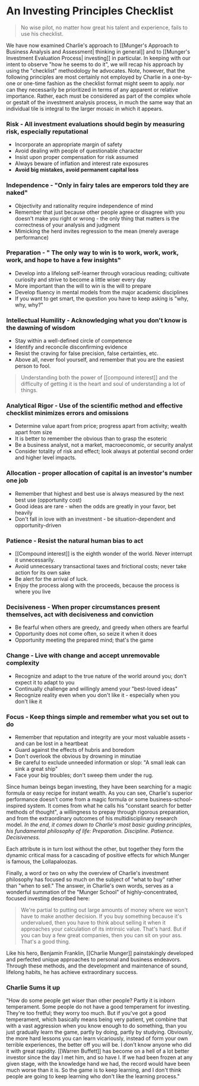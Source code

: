 # An Investing Principles Checklist

> No wise pilot, no matter how great his talent and experience, fails to use his checklist.


We have now examined Charlie's approach to [[Munger's Approach to Business Analysis and Assessment| thinking in general]] and to [[Munger's Investment Evaluation Process| investing]] in particular. In keeping with our intent to observe "how he seems to do it", we will recap his approach by using the "checklist" methodology he advocates. Note, however, that the following principles are most certainly not employed by Charlie in a one-by-one or one-time fashion as the checklist format might seem to apply. nor can they necessarily be prioritized in terms of any apparent or relative importance. Rather, each must be considered as part of the complex whole or gestalt of the investment analysis process, in much the same way that an individual tile is integral to the larger mosaic in which it appears.

### Risk - All investment evaluations should begin by measuring risk, especially reputational
- Incorporate an appropriate margin of safety
- Avoid dealing with people of questionable character
- Insist upon proper compensation for risk assumed
- Always beware of inflation and interest rate exposures
- **Avoid big mistakes, avoid permanent capital loss**

### Independence - "Only in fairy tales are emperors told they are naked"
- Objectivity and rationality require independence of mind
- Remember that just because other people agree or disagree with you doesn't make you right or wrong - the only thing that matters is the correctness of your analysis and judgment
- Mimicking the herd invites regression to the mean (merely average performance)

### Preparation - " The only way to win is to work, work, work, work, and hope to have a few insights"
- Develop into a lifelong self-learner through voracious reading; cultivate curiosity and strive to become a little wiser every day
- More important than the will to win is the will to prepare
- Develop fluency in mental models from the major academic disciplines
- If you want to get smart, the question you have to keep asking is "why, why, why?"

### Intellectual Humility - Acknowledging what you don't know is the dawning of wisdom
- Stay within a well-defined circle of competence
- Identify and reconcile disconfirming evidence
- Resist the craving for false precision, false certainties, etc.
- Above all, never fool yourself, and remember that you are the easiest person to fool.


> Understanding both the power of [[compound interest]] and the difficulty of getting it is the heart and soul of understanding a lot of things.

### Analytical Rigor - Use of the scientific method and effective checklist minimizes errors and omissions
- Determine value apart from price; progress apart from activity; wealth apart from size
- It is better to remember the obvious than to grasp the esoteric 
- Be a business analyst, not a market, macroeconomic, or security analyst
- Consider totality of risk and effect; look always at potential second order and higher level impacts.

### Allocation - proper allocation of capital is an investor's number one job
- Remember that highest and best use is always measured by the next best use (opportunity cost)
- Good ideas are rare - when the odds are greatly in your favor, bet heavily
- Don't fall in love with an investment - be situation-dependent and opportunity-driven

### Patience - Resist the natural human bias to act
- [[Compound interest]] is the eighth wonder of the world. Never interrupt it unnecessarily.
- Avoid unnecessary transactional taxes and frictional costs; never take action for its own sake
- Be alert for the arrival of luck.
- Enjoy the process along with the proceeds, because the process is where you live

### Decisiveness - When proper circumstances present themselves, act with decisiveness and conviction
- Be fearful when others are greedy, and greedy when others are fearful
- Opportunity does not come often, so seize it when it does
- Opportunity meeting the prepared mind; that's the game


### Change - Live with change and accept unremovable complexity
- Recognize and adapt to the true nature of the world around you; don't expect it to adapt to you
- Continually challenge and willingly amend your "best-loved ideas" 
- Recognize reality even when you don't like it - especially when you don't like it

### Focus - Keep things simple and remember what you set out to do
- Remember that reputation and integrity are your most valuable assets - and can be lost in a heartbeat
- Guard against the effects of hubris and boredom
- Don't overlook the obvious by drowning in minutiae
- Be careful to exclude unneeded information or slop: "A small leak can sink a great ship"
- Face your big troubles; don't sweep them under the rug.

Since human beings began investing, they have been searching for a magic formula or easy recipe for instant wealth. As you can see, Charlie's superior performance doesn't come from a magic formula or some business-school-inspired system. It comes from what he calls his "constant search for better methods of thought", a willingness to prepay through rigorous preparation, and from the extraordinary outcomes of his multidisciplinary research model. *In the end, it comes down to Charlie's most basic guiding principles, his fundamental philosophy of life: Preparation. Discipline. Patience. Decisiveness.*

Each attribute is in turn lost without the other, but together they form the dynamic critical mass for a cascading of positive effects for which Munger is famous, the Lollapaloozas.


Finally, a word or two on why the overview of Charlie's investment philosophy has focused so much on the subject of "what to buy" rather than "when to sell." The answer, in Charlie's own words, serves as a wonderful summation of the "Munger School" of highly-concentrated, focused investing described here:

> We're partial to putting out large amounts of money where we won't have to make another decision. If you buy something because it's undervalued, then you have to think about selling it when it approaches your calculation of its intrinsic value. That's hard. But if you can buy a few great companies, then you can sit on your ass. That's a good thing.

Like his hero, Benjamin Franklin, [[Charlie Munger]] painstakingly developed and perfected unique approaches to personal and business endeavors. Through these methods, and the development and maintenance of sound, lifelong habits, he has achieve extraordinary success.


### Charlie Sums it up
"How do some people get wiser than other people? Partly it is inborn temperament. Some people do not have a good temperament for investing. They're too fretful; they worry too much. But if you've got a good temperament, which basically means being very patient, yet combine that with a vast aggression when you know enough to do something, than you just gradually learn the game, partly by doing, partly by studying. Obviously, the more hard lessons you can learn vicariously, instead of form your own terrible experiences, the better off you will be. I don't know anyone who did it with great rapidity. [[Warren Buffett]] has become on a hell of a lot better investor since the day I met him, and so have I. If we had been frozen at any given stage, with the knowledge hand we had, the record would have been much worse than it is. So the game is to keep learning, and I don't think people are going to keep learning who don't like the learning process."